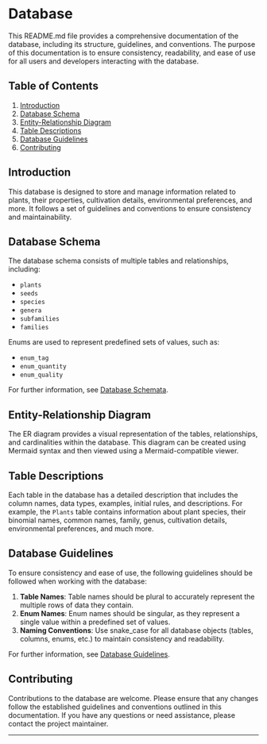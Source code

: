 # Database

This README.md file provides a comprehensive documentation of the database, including its structure, guidelines, and conventions.
The purpose of this documentation is to ensure consistency, readability, and ease of use for all users and developers interacting with the database.

## Table of Contents

1. [Introduction](#introduction)
2. [Database Schema](#database-schema)
3. [Entity-Relationship Diagram](#entity-relationship-diagram)
4. [Table Descriptions](#table-descriptions)
5. [Database Guidelines](#database-guidelines)
6. [Contributing](#contributing)

## Introduction

This database is designed to store and manage information related to plants, their properties, cultivation details, environmental preferences, and more.
It follows a set of guidelines and conventions to ensure consistency and maintainability.

## Database Schema

The database schema consists of multiple tables and relationships, including:

- `plants`
- `seeds`
- `species`
- `genera`
- `subfamilies`
- `families`

Enums are used to represent predefined sets of values, such as:

- `enum_tag`
- `enum_quantity`
- `enum_quality`

For further information, see [Database Schemata](./database_schemata.md).

## Entity-Relationship Diagram

The ER diagram provides a visual representation of the tables, relationships, and cardinalities within the database.
This diagram can be created using Mermaid syntax and then viewed using a Mermaid-compatible viewer.

## Table Descriptions

Each table in the database has a detailed description that includes the column names, data types, examples, initial rules, and descriptions.
For example, the `Plants` table contains information about plant species, their binomial names, common names, family, genus, cultivation details, environmental preferences, and much more.

## Database Guidelines

To ensure consistency and ease of use, the following guidelines should be followed when working with the database:

1. **Table Names**: Table names should be plural to accurately represent the multiple rows of data they contain.
2. **Enum Names**: Enum names should be singular, as they represent a single value within a predefined set of values.
3. **Naming Conventions**: Use snake_case for all database objects (tables, columns, enums, etc.) to maintain consistency and readability.

For further information, see [Database Guidelines](./database_guidelines.md).

## Contributing

Contributions to the database are welcome.
Please ensure that any changes follow the established guidelines and conventions outlined in this documentation.
If you have any questions or need assistance, please contact the project maintainer.

---
